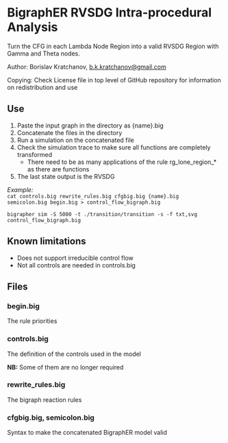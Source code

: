 # BigraphER RVSDG Intra-procedural Analysis
Turn the CFG in each Lambda Node Region into a valid RVSDG Region with Gamma and Theta nodes.

Author: Borislav Kratchanov, b.k.kratchanov@gmail.com

Copying: Check License file in top level of GitHub repository for information on redistribution and use

## Use
1. Paste the input graph in the directory as {name}.big
2. Concatenate the files in the directory
3. Run a simulation on the concatenated file
4. Check the simulation trace to make sure all functions are completely transformed
    - There need to be as many applications of the rule rg_lone_region_* as there are functions
5. The last state output is the RVSDG

*Example:*   
`cat controls.big rewrite_rules.big cfgbig.big {name}.big  semicolon.big begin.big > control_flow_bigraph.big`

`bigrapher sim -S 5000 -t ./transition/transition -s -f txt,svg control_flow_bigraph.big`

## Known limitations
* Does not support irreducible control flow
* Not all controls are needed in controls.big

## Files
### begin.big
The rule priorities

### controls.big
The definition of the controls used in the model

**NB:** Some of them are no longer required

### rewrite_rules.big
The bigraph reaction rules

### cfgbig.big, semicolon.big
Syntax to make the concatenated BigraphER model valid